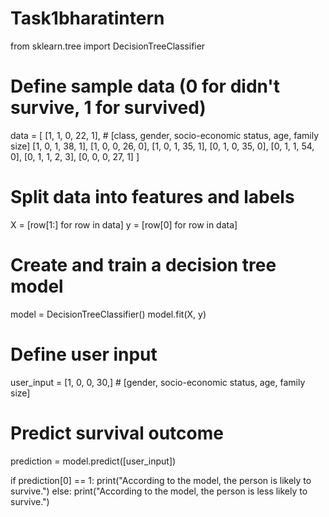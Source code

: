 # Task1bharatintern
from sklearn.tree import DecisionTreeClassifier

# Define sample data (0 for didn't survive, 1 for survived)
data = [
    [1, 1, 0, 22, 1],  # [class, gender, socio-economic status, age, family size]
    [1, 0, 1, 38, 1],
    [1, 0, 0, 26, 0],
    [1, 0, 1, 35, 1],
    [0, 1, 0, 35, 0],
    [0, 1, 1, 54, 0],
    [0, 1, 1, 2, 3],
    [0, 0, 0, 27, 1]
]

# Split data into features and labels
X = [row[1:] for row in data]
y = [row[0] for row in data]

# Create and train a decision tree model
model = DecisionTreeClassifier()
model.fit(X, y)

# Define user input
user_input = [1, 0, 0, 30,]  # [gender, socio-economic status, age, family size]

# Predict survival outcome
prediction = model.predict([user_input])

if prediction[0] == 1:
    print("According to the model, the person is likely to survive.")
else:
    print("According to the model, the person is less likely to survive.")
